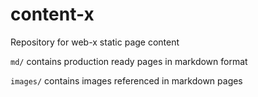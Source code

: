 # content-x
Repository for web-x static page content

`md/` contains production ready pages in markdown format

`images/` contains images referenced in markdown pages